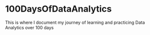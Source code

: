 # 100DaysOfDataAnalytics
This is where I document my journey of learning and practicing Data Analytics over 100 days
